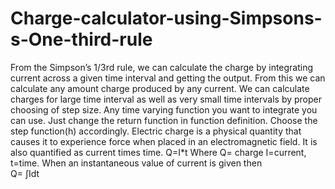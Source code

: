# Charge-calculator-using-Simpsons-s-One-third-rule
 From the Simpson’s 1/3rd rule, we can calculate the charge by integrating current across a given time interval and getting the output. From this we can calculate any amount charge produced by any current. We can calculate charges for large time interval as well as very small time intervals by proper choosing of step size. 
Any time varying function you want to integrate you can use. Just change the return function in function definition. Choose the step function(h) accordingly. 
Electric charge is a physical quantity that causes it to experience force when placed in an electromagnetic field. It is also quantified as current times time. 
Q=I*t 
Where Q= charge 
I=current, t=time. 
When an instantaneous value of current is given then  
Q= ∫Idt 
